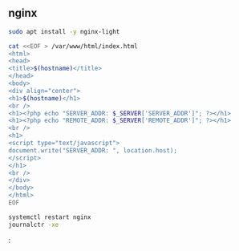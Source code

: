 ## nginx

```sh
sudo apt install -y nginx-light
```

```sh
cat <<EOF > /var/www/html/index.html
<html>
<head>
<title>$(hostname)</title>
</head>
<body>
<div align="center">
<h1>$(hostname)</h1>
<br />
<h1><?php echo "SERVER_ADDR: $_SERVER['SERVER_ADDR']"; ?></h1>
<h1><?php echo "REMOTE_ADDR: $_SERVER['REMOTE_ADDR']"; ?></h1>
<br />
<h1>
<script type="text/javascript">
document.write("SERVER_ADDR: ", location.host);
</script>
</h1>
<br />
</div>
</body>
</html>
EOF
```

```sh
systemctl restart nginx
journalctr -xe
```


<!--# echo var="host" default="unknown_host" -->:<!--# echo var="server_port" default="unknown_port" -->